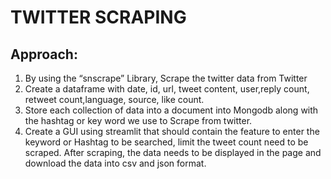 # TWITTER SCRAPING


## Approach: 

1. By using the “snscrape” Library, Scrape the twitter data from Twitter
2. Create a dataframe with date, id, url, tweet content, user,reply count, retweet count,language, source, like count.
3. Store each collection of data into a document into Mongodb along with the hashtag or key word we use to  Scrape from twitter.
4. Create a GUI using streamlit that should contain the feature to enter the keyword or Hashtag to be searched, limit the tweet count need to be scraped.
    After scraping, the data needs to be displayed in the page and download the data into csv and json format.
